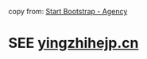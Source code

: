 
copy from: [Start Bootstrap - Agency](https://startbootstrap.com/template-overviews/agency/)

# SEE [yingzhihejp.cn](http://yingzhihejp.cn/)
